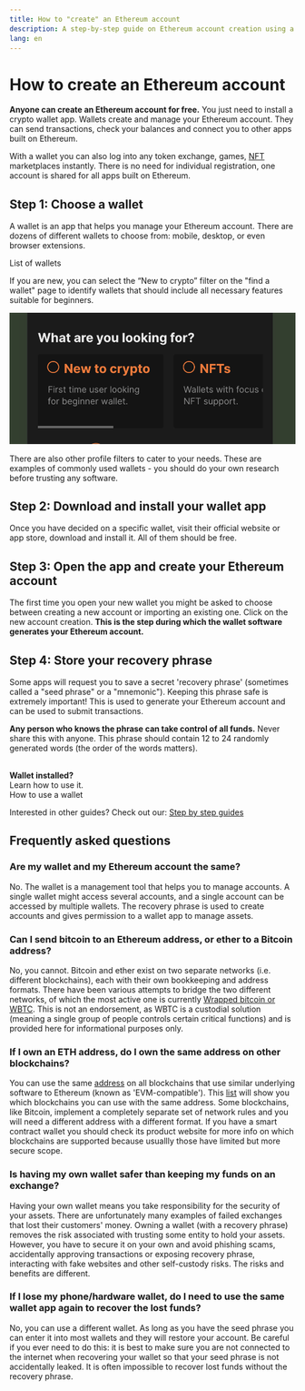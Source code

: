 ```yaml
---
title: How to "create" an Ethereum account
description: A step-by-step guide on Ethereum account creation using a wallet.
lang: en
---
```


# How to create an Ethereum account

**Anyone can create an Ethereum account for free.** You just need to install a crypto wallet app. Wallets create and manage your Ethereum account. They can send transactions, check your balances and connect you to other apps built on Ethereum.

With a wallet you can also log into any token exchange, games, [NFT](/glossary/#nft) marketplaces instantly. There is no need for individual registration, one account is shared for all apps built on Ethereum. 

## Step 1: Choose a wallet

A wallet is an app that helps you manage your Ethereum account. There are dozens of different wallets to choose from: mobile, desktop, or even browser extensions.


<ButtonLink to="/wallets/find-wallet/">
  List of wallets
</ButtonLink>

If you are new, you can select the “New to crypto” filter on the "find a wallet" page to identify wallets that should include all necessary features suitable for beginners.

![Filter selection on 'find a wallet' page](./wallet-box.png)

There are also other profile filters to cater to your needs. These are examples of commonly used wallets - you should do your own research before trusting any software.

## Step 2: Download and install your wallet app

Once you have decided on a specific wallet, visit their official website or app store, download and install it. All of them should be free.

## Step 3: Open the app and create your Ethereum account

The first time you open your new wallet you might be asked to choose between creating a new account or importing an existing one. Click on the new account creation. **This is the step during which the wallet software generates your Ethereum account.** 

## Step 4: Store your recovery phrase

Some apps will request you to save a secret 'recovery phrase' (sometimes called a "seed phrase" or a "mnemonic"). Keeping this phrase safe is extremely important! This is used to generate your Ethereum account and can be used to submit transactions.

**Any person who knows the phrase can take control of all funds.** Never share this with anyone. This phrase should contain 12 to 24 randomly generated words (the order of the words matters).

 <br />
 
<InfoBanner shouldSpaceBetween emoji=":eyes:">
  <div><b>Wallet installed?</b>
    <br/>Learn how to use it.</div>
  <ButtonLink to="/guides/how-to-use-a-wallet">
    How to use a wallet
  </ButtonLink>
</InfoBanner>

 <br />
 

Interested in other guides? Check out our: [Step by step guides](/guides/)


## Frequently asked questions

### Are my wallet and my Ethereum account the same?

No. The wallet is a management tool that helps you to manage accounts. A single wallet might access several accounts, and a single account can be accessed by multiple wallets. The recovery phrase is used to create accounts and gives permission to a wallet app to manage assets.

### Can I send bitcoin to an Ethereum address, or ether to a Bitcoin address?

No, you cannot. Bitcoin and ether exist on two separate networks (i.e. different blockchains), each with their own bookkeeping and address formats. There have been various attempts to bridge the two different networks, of which the most active one is currently [Wrapped bitcoin or WBTC](https://www.bitcoin.com/get-started/what-is-wbtc/). This is not an endorsement, as WBTC is a custodial solution (meaning a single group of people controls certain critical functions) and is provided here for informational purposes only.

### If I own an ETH address, do I own the same address on other blockchains?

You can use the same [address](/glossary/#address) on all blockchains that use similar underlying software to Ethereum (known as 'EVM-compatible'). This [list](https://chainlist.org/) will show you which blockchains you can use with the same address. Some blockchains, like Bitcoin, implement a completely separate set of network rules and you will need a different address with a different format. If you have a smart contract wallet you should check its product website for more info on which blockchains are supported because usuallly those have limited but more secure scope.

### Is having my own wallet safer than keeping my funds on an exchange?

Having your own wallet means you take responsibility for the security of your assets. There are unfortunately many examples of failed exchanges that lost their customers' money. Owning a wallet (with a recovery phrase) removes the risk associated with trusting some entity to hold your assets. However, you have to secure it on your own and avoid phishing scams, accidentally approving transactions or exposing recovery phrase, interacting with fake websites and other self-custody risks. The risks and benefits are different.

### If I lose my phone/hardware wallet, do I need to use the same wallet app again to recover the lost funds?

No, you can use a different wallet. As long as you have the seed phrase you can enter it into most wallets and they will restore your account. Be careful if you ever need to do this: it is best to make sure you are not connected to the internet when recovering your wallet so that your seed phrase is not accidentally leaked. It is often impossible to recover lost funds without the recovery phrase.
